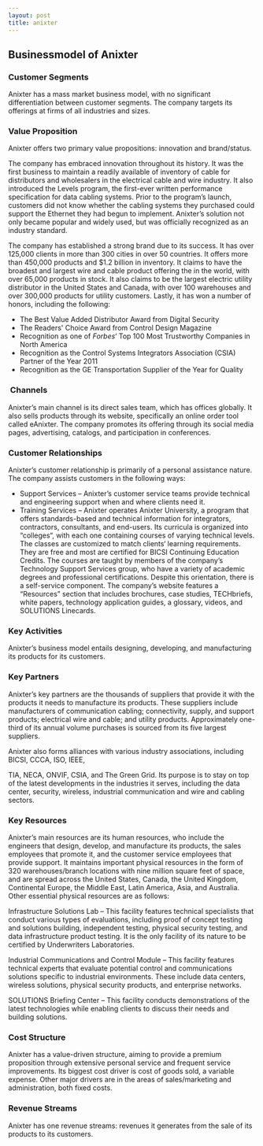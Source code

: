 ```yaml
---
layout: post
title: anixter
---
```


Businessmodel of Anixter
-------------------------

### Customer Segments

Anixter has a mass market business model, with no significant differentiation between customer segments. The company targets its offerings at firms of all industries and sizes.

### Value Proposition

Anixter offers two primary value propositions: innovation and brand/status.

The company has embraced innovation throughout its history. It was the first business to maintain a readily available of inventory of cable for distributors and wholesalers in the electrical cable and wire industry. It also introduced the Levels program, the first-ever written performance specification for data cabling systems. Prior to the program’s launch, customers did not know whether the cabling systems they purchased could support the Ethernet they had begun to implement. Anixter’s solution not only became popular and widely used, but was officially recognized as an industry standard.

The company has established a strong brand due to its success. It has over 125,000 clients in more than 300 cities in over 50 countries. It offers more than 450,000 products and $1.2 billion in inventory. It claims to have the broadest and largest wire and cable product offering the in the world, with over 65,000 products in stock. It also claims to be the largest electric utility distributor in the United States and Canada, with over 100 warehouses and over 300,000 products for utility customers. Lastly, it has won a number of honors, including the following:

 * The Best Value Added Distributor Award from Digital Security
* The Readers' Choice Award from Control Design Magazine
* Recognition as one of *Forbes‘* Top 100 Most Trustworthy Companies in North America
* Recognition as the Control Systems Integrators Association (CSIA) Partner of the Year 2011
* Recognition as the GE Transportation Supplier of the Year for Quality
 ###  Channels

Anixter’s main channel is its direct sales team, which has offices globally. It also sells products through its website, specifically an online order tool called eAnixter. The company promotes its offering through its social media pages, advertising, catalogs, and participation in conferences.

### Customer Relationships

Anixter’s customer relationship is primarily of a personal assistance nature. The company assists customers in the following ways:

 * Support Services – Anixter’s customer service teams provide technical and engineering support when and where clients need it.
* Training Services – Anixter operates Anixter University, a program that offers standards-based and technical information for integrators, contractors, consultants, and end-users. Its curricula is organized into “colleges“, with each one containing courses of varying technical levels. The classes are customized to match clients‘ learning requirements. They are free and most are certified for BICSI Continuing Education Credits. The courses are taught by members of the company’s Technology Support Services group, who have a variety of academic degrees and professional certifications.
 Despite this orientation, there is a self-service component. The company’s website features a “Resources” section that includes brochures, case studies, TECHbriefs, white papers, technology application guides, a glossary, videos, and SOLUTIONS Linecards.

### Key Activities

Anixter’s business model entails designing, developing, and manufacturing its products for its customers.

### Key Partners

Anixter’s key partners are the thousands of suppliers that provide it with the products it needs to manufacture its products. These suppliers include manufacturers of communication cabling; connectivity, supply, and support products; electrical wire and cable; and utility products. Approximately one-third of its annual volume purchases is sourced from its five largest suppliers.

Anixter also forms alliances with various industry associations, including BICSI, CCCA, ISO, IEEE,

TIA, NECA, ONVIF, CSIA, and The Green Grid. Its purpose is to stay on top of the latest developments in the industries it serves, including the data center, security, wireless, industrial communication and wire and cabling sectors.

### Key Resources

Anixter’s main resources are its human resources, who include the engineers that design, develop, and manufacture its products, the sales employees that promote it, and the customer service employees that provide support. It maintains important physical resources in the form of 320 warehouses/branch locations with nine million square feet of space, and are spread across the United States, Canada, the United Kingdom, Continental Europe, the Middle East, Latin America, Asia, and Australia. Other essential physical resources are as follows:

Infrastructure Solutions Lab – This facility features technical specialists that conduct various types of evaluations, including proof of concept testing and solutions building, independent testing, physical security testing, and data infrastructure product testing. It is the only facility of its nature to be certified by Underwriters Laboratories.

Industrial Communications and Control Module – This facility features technical experts that evaluate potential control and communications solutions specific to industrial environments. These include data centers, wireless solutions, physical security products, and enterprise networks.

SOLUTIONS Briefing Center – This facility conducts demonstrations of the latest technologies while enabling clients to discuss their needs and building solutions.

### Cost Structure

Anixter has a value-driven structure, aiming to provide a premium proposition through extensive personal service and frequent service improvements. Its biggest cost driver is cost of goods sold, a variable expense. Other major drivers are in the areas of sales/marketing and administration, both fixed costs.

### Revenue Streams

Anixter has one revenue streams: revenues it generates from the sale of its products to its customers.
